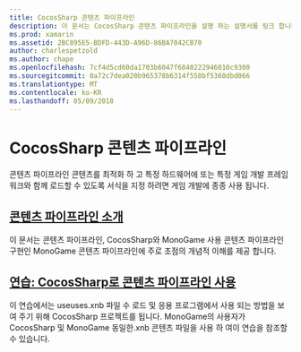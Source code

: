 ```yaml
---
title: CocosSharp 콘텐츠 파이프라인
description: 이 문서는 CocosSharp 콘텐츠 파이프라인을 설명 하는 설명서를 링크 합니다.
ms.prod: xamarin
ms.assetid: 2BC895E5-BDFD-443D-A96D-86BA7042CB70
author: charlespetzold
ms.author: chape
ms.openlocfilehash: 7cf4d5cd60da1703b6047f6840222946010c9300
ms.sourcegitcommit: 0a72c7dea020b965378b6314f558bf5360dbd066
ms.translationtype: MT
ms.contentlocale: ko-KR
ms.lasthandoff: 05/09/2018
---
```

# <a name="cocossharp-content-pipeline"></a>CocosSharp 콘텐츠 파이프라인

콘텐츠 파이프라인 콘텐츠를 최적화 하 고 특정 하드웨어에 또는 특정 게임 개발 프레임 워크와 함께 로드할 수 있도록 서식을 지정 하려면 게임 개발에 종종 사용 됩니다.

##  <a name="introduction-to-content-pipelinesgraphics-gamescocossharpcontent-pipelineintroductionmd"></a>[콘텐츠 파이프라인 소개](~/graphics-games/cocossharp/content-pipeline/introduction.md)

이 문서는 콘텐츠 파이프라인, CocosSharp와 MonoGame 사용 콘텐츠 파이프라인 구현인 MonoGame 콘텐츠 파이프라인에 주로 초점의 개념적 이해를 제공 합니다.

##  <a name="walkthrough--using-the-content-pipeline-with-cocossharpgraphics-gamescocossharpcontent-pipelinewalkthroughmd"></a>[연습: CocosSharp로 콘텐츠 파이프라인 사용](~/graphics-games/cocossharp/content-pipeline/walkthrough.md)

이 연습에서는 useuses.xnb 파일 수 로드 및 응용 프로그램에서 사용 되는 방법을 보여 주기 위해 CocosSharp 프로젝트를 됩니다.  MonoGame의 사용자가 CocosSharp 및 MonoGame 동일한.xnb 콘텐츠 파일을 사용 하 여이 연습을 참조할 수 있습니다.  
